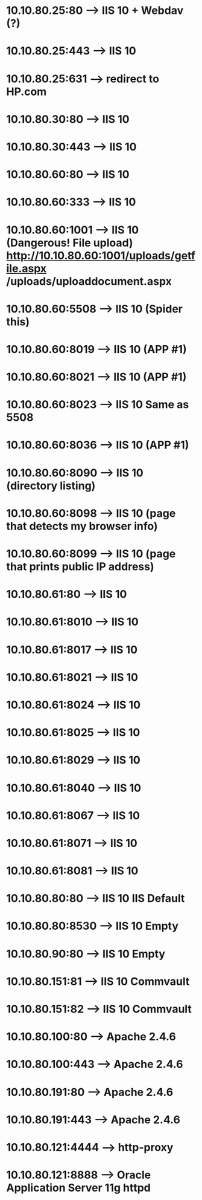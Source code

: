 # 10.10.80.25:80    --> IIS 10 + Webdav (?)
# 10.10.80.25:443   --> IIS 10
# 10.10.80.25:631   --> redirect to HP.com

# 10.10.80.30:80    --> IIS 10
# 10.10.80.30:443   --> IIS 10

# 10.10.80.60:80    --> IIS 10
# 10.10.80.60:333   --> IIS 10
# 10.10.80.60:1001  --> IIS 10  (Dangerous! File upload)  http://10.10.80.60:1001/uploads/getfile.aspx /uploads/uploaddocument.aspx
# 10.10.80.60:5508  --> IIS 10  (Spider this)
# 10.10.80.60:8019  --> IIS 10  (APP #1)
# 10.10.80.60:8021  --> IIS 10  (APP #1)
# 10.10.80.60:8023  --> IIS 10  Same as 5508
# 10.10.80.60:8036  --> IIS 10  (APP #1)
# 10.10.80.60:8090  --> IIS 10  (directory listing)
# 10.10.80.60:8098  --> IIS 10  (page that detects my browser info)
# 10.10.80.60:8099  --> IIS 10  (page that prints public IP address)

# 10.10.80.61:80    --> IIS 10
# 10.10.80.61:8010  --> IIS 10
# 10.10.80.61:8017  --> IIS 10
# 10.10.80.61:8021  --> IIS 10
# 10.10.80.61:8024  --> IIS 10
# 10.10.80.61:8025  --> IIS 10
# 10.10.80.61:8029  --> IIS 10
# 10.10.80.61:8040  --> IIS 10
# 10.10.80.61:8067  --> IIS 10
# 10.10.80.61:8071  --> IIS 10
# 10.10.80.61:8081  --> IIS 10

# 10.10.80.80:80    --> IIS 10  IIS Default
# 10.10.80.80:8530  --> IIS 10  Empty

# 10.10.80.90:80    --> IIS 10  Empty

# 10.10.80.151:81   --> IIS 10  Commvault
# 10.10.80.151:82   --> IIS 10  Commvault

# 10.10.80.100:80   --> Apache 2.4.6
# 10.10.80.100:443  --> Apache 2.4.6

# 10.10.80.191:80   --> Apache 2.4.6
# 10.10.80.191:443  --> Apache 2.4.6

# 10.10.80.121:4444 --> http-proxy
# 10.10.80.121:8888 --> Oracle Application Server 11g httpd